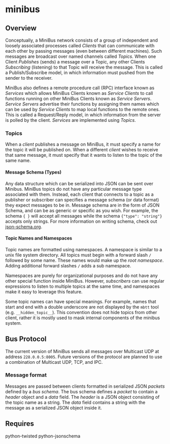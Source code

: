 # minibus

## Overview
Conceptually, a MiniBus network consists of a group of independent and loosely associated processes called *Clients* that can communicate with each other by passing messages (even between different machines). 
Such messages are broadcast over named channels called *Topics*.
When one Client *Publishes* (sends) a message over a Topic, any other Clients *Subscribing* (listening) to that Topic will receive the message.
This is called a Publish/Subscribe model, in which information must pushed from the sender to the receiver.

MiniBus also defines a remote procedure call (RPC) interface known as *Services* which allows MiniBus Clients known as *Service Clients* to call functions running on other MiniBus Clients known as *Service Servers*.
*Service Servers* advertise their functions by assigning them names which can be used by *Service Clients* to map local functions to the remote ones.
This is called a Request/Reply model, in which information from the server is polled by the client. 
*Services* are implemented using *Topics*.

### Topics
When a *client* publishes a message on MiniBus, it must specify a name for the topic it will be published on.
When a different *client* wishes to receive that same message, it must specify that it wants to listen to the topic of the same name.

#### Message Schema (Types)
Any data structure which can be serialized into JSON can be sent over Minibus. 
MiniBus topics do not have any particular message type associated with them.
Instead, each client that connects to a topic as a publisher or subscriber can specifies a message schema (or data format) they expect messages to be in.
Message schema are in the form of JSON Schema, and can be as generic or specific as you wish.
For example, the schema ``{ }`` will accept all messages while the schema ``{"type": "string"}`` accepts only strings.
For more information on writing schema, check out [json-schema.org](www.json-schema.org).

#### Topic Names and Namespaces
Topic names are formatted using namespaces.
A namespace is similar to a unix file system directory.
All topics must begin with a forward slash ``/`` followed by some name. 
These names would make up the *root namespace*.
Adding additional forward slashes ``/`` adds a sub namespace.

Namespaces are purely for organizational purposes and do not have any other special function inside MiniBus.
However, *subscribers* can use regular expressions to listen to multiple topics at the same time, and namespaces make it easy to leverage this feature.

Some topic names can have special meanings. 
For example, names that start and end with a double underscore are not displayed by the ``mbtt`` tool (e.g. ``__hidden_topic__``).
This convention does not hide topics from other client, rather it is mostly used to mask internal components of the minibus system. 


## Bus Protocol
The current version of MiniBus sends all messages over Multicast UDP at address ``228.0.0.5:8005``.
Future versions of the protocol are planned to use a combination of Multicast UDP, TCP, and IPC. 

### Message format
Messages are passed between clients formatted in serialized JSON *packets* defined by a *bus schema*.
The bus schema defines a *packet* to contain a *header* object and a *data* field. 
The *header* is a JSON object consisting of the topic name as a string.
The *data* field contains a string with the message as a serialized JSON object inside it. 

## Requires
python-twisted
python-jsonschema
